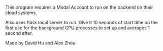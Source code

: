 This program requires a Modal Account to run on the backend on their cloud systems.

Also uses flask local server to run. Give it 10 seconds of start time on the first use for the background GPU processes to set up and averages 1 second after.

Made by David Hu and Alex Zhou
